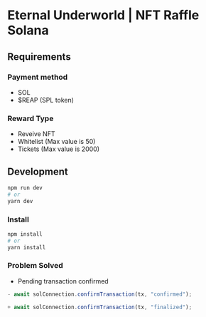 # Eternal Underworld | NFT Raffle Solana

## Requirements

### Payment method
- SOL
- $REAP (SPL token)

### Reward Type
- Reveive NFT
- Whitelist (Max value is 50)
- Tickets (Max value is 2000)

## Development

```bash
npm run dev
# or
yarn dev
```
### Install


```bash
npm install
# or
yarn install
```
### Problem Solved
- Pending transaction confirmed
``` javascript
- await solConnection.confirmTransaction(tx, "confirmed");

+ await solConnection.confirmTransaction(tx, "finalized");
```